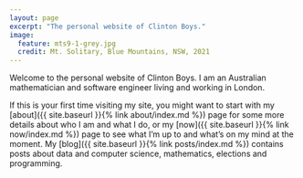 ```yaml
---
layout: page
excerpt: "The personal website of Clinton Boys."
image:
  feature: mts9-1-grey.jpg
  credit: Mt. Solitary, Blue Mountains, NSW, 2021
---
```


Welcome to the personal website of Clinton Boys. I am an Australian mathematician and software engineer living and working in London. 

If this is your first time visiting my site, you might want to start with my [about]({{ site.baseurl }}{% link about/index.md %}) page for some more details about who I am and what I do, or my [now]({{ site.baseurl }}{% link now/index.md %}) page to see what I’m up to and what’s on my mind at the moment. My [blog]({{ site.baseurl }}{% link posts/index.md %}) contains posts about data and computer science, mathematics, elections and programming. 
